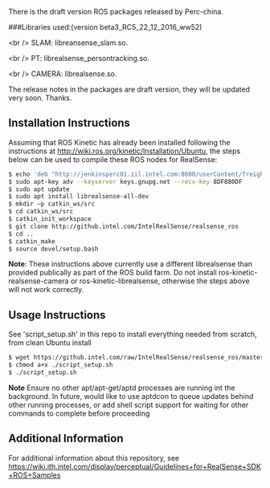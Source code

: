 There is the draft version ROS packages released by Perc-china.

###Libraries used:(version beta3_RC5_22_12_2016_ww52)

<br /\>    SLAM: libreansense_slam.so. 

<br /\>    PT: librealsense_persontracking.so. 

<br /\>    CAMERA: librealsense.so. 

The release notes in the packages are draft version, they will be updated very soon. Thanks.
 
## Installation Instructions

Assuming that ROS Kinetic has already been installed following the instructions at http://wiki.ros.org/kinetic/Installation/Ubuntu, the steps below can be used to compile these ROS nodes for RealSense:
```bash
$ echo 'deb "http://jenkinsperc01.iil.intel.com:8080/userContent/freight" xenial main' | sudo tee /etc/apt/sources.list.d/realsense-internal-latest.list
$ sudo apt-key adv --keyserver keys.gnupg.net --recv-key 8DF880DF
$ sudo apt update
$ sudo apt install librealsense-all-dev
$ mkdir –p catkin_ws/src
$ cd catkin_ws/src
$ catkin_init_workspace
$ git clone http://github.intel.com/IntelRealSense/realsense_ros
$ cd ..
$ catkin_make
$ source devel/setup.bash
```

**Note**: These instructions above currently use a different librealsense than provided publically as part of the ROS build farm.  Do not install ros-kinetic-realsense-camera or ros-kinetic-librealsense, otherwise the steps above will not work correctly. 

## Usage Instructions
See 'script_setup.sh' in this repo to install everything needed from scratch, from clean Ubuntu install
```bash
$ wget https://github.intel.com/raw/IntelRealSense/realsense_ros/master/script_setup.sh
$ chmod a+x ./script_setup.sh
$ ./script_setup.sh
```

**Note** Ensure no other apt/apt-get/aptd processes are running int the background.  In future, would like to use aptdcon to queue updates behind other running processes, or add shell script support for waiting for other commands to complete before proceeding

## Additional Information
For additional information about this repository, see https://wiki.ith.intel.com/display/perceptual/Guidelines+for+RealSense+SDK+ROS+Samples
